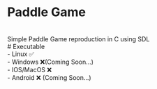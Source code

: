 # Paddle Game
<br>
Simple Paddle Game reproduction in C using SDL
<br>
# Executable
<br>
- Linux ✅
<br>
- Windows ❌(Coming Soon...)
<br>
- IOS/MacOS ❌
<br>
- Android ❌ (Coming Soon...)

